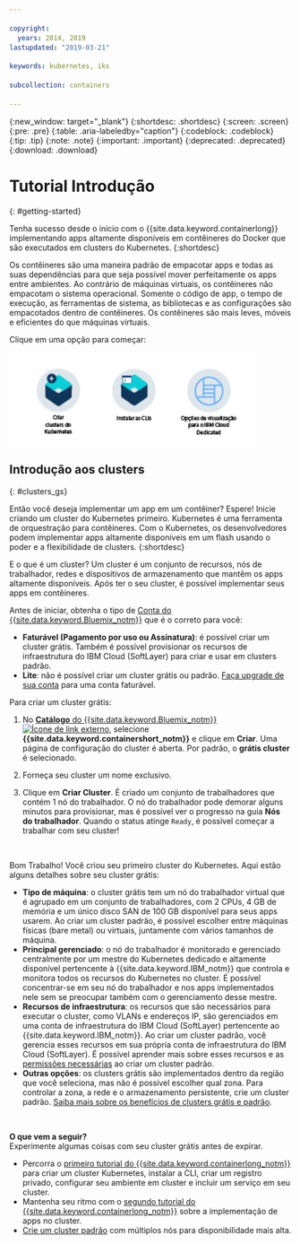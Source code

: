 ```yaml
---

copyright:
  years: 2014, 2019
lastupdated: "2019-03-21"

keywords: kubernetes, iks

subcollection: containers

---
```


{:new_window: target="_blank"}
{:shortdesc: .shortdesc}
{:screen: .screen}
{:pre: .pre}
{:table: .aria-labeledby="caption"}
{:codeblock: .codeblock}
{:tip: .tip}
{:note: .note}
{:important: .important}
{:deprecated: .deprecated}
{:download: .download}


# Tutorial Introdução
{: #getting-started}

Tenha sucesso desde o início com o {{site.data.keyword.containerlong}} implementando apps altamente disponíveis em contêineres do Docker que são executados em clusters do Kubernetes.
{:shortdesc}

Os contêineres são uma maneira padrão de empacotar apps e todas as suas dependências para que seja possível mover perfeitamente os apps entre ambientes. Ao contrário de máquinas virtuais, os contêineres não empacotam o sistema operacional. Somente o código de app, o tempo de execução, as ferramentas de sistema, as bibliotecas e as configurações são empacotados dentro de contêineres. Os contêineres são mais leves, móveis e eficientes do que máquinas virtuais.


Clique em uma opção para começar:

<img usemap="#home_map" border="0" class="image" id="image_ztx_crb_f1b" src="images/cs_public_dedicated_options.png" width="440" alt="Clique em um ícone para iniciar rapidamente com o {{site.data.keyword.containerlong_notm}}. Com o {{site.data.keyword.Bluemix_dedicated_notm}}, clique nesse ícone para ver suas opções." style="width:440px;" />
<map name="home_map" id="home_map">
<area href="#clusters_gs" alt="Introdução aos clusters do Kubernetes em{{site.data.keyword.Bluemix_notm}}" title="Introdução aos clusters do Kubernetes em{{site.data.keyword.Bluemix_notm}}" shape="rect" coords="-7, -8, 108, 211" />
<area href="/docs/containers?topic=containers-cs_cli_install" alt="Instalar as CLIs." title="Instalar as CLIs." shape="rect" coords="155, -1, 289, 210" />
<area href="/docs/containers?topic=containers-dedicated#dedicated_environment" alt="{{site.data.keyword.Bluemix_dedicated_notm}} ambiente de nuvem" title="{{site.data.keyword.Bluemix_notm}} ambiente de nuvem" shape="rect" coords="326, -10, 448, 218" />
</map>


## Introdução aos clusters
{: #clusters_gs}

Então você deseja implementar um app em um contêiner? Espere! Inicie criando um cluster do Kubernetes primeiro. Kubernetes é uma ferramenta de orquestração para contêineres. Com o Kubernetes, os desenvolvedores podem implementar apps altamente disponíveis em um flash usando o poder e a flexibilidade de clusters.
{:shortdesc}

E o que é um cluster? Um cluster é um conjunto de recursos, nós de trabalhador, redes e dispositivos de armazenamento que mantêm os apps altamente disponíveis. Após ter o seu cluster, é possível implementar seus apps em contêineres.

Antes de iniciar, obtenha o tipo de [Conta do {{site.data.keyword.Bluemix_notm}}](https://cloud.ibm.com/registration) que é o correto para você:
* **Faturável (Pagamento por uso ou Assinatura)**: é possível criar um cluster grátis. Também é possível provisionar os recursos de infraestrutura do IBM Cloud (SoftLayer) para criar e usar em clusters padrão.
* **Lite**: não é possível criar um cluster grátis ou padrão. [Faça upgrade de sua conta](/docs/account?topic=account-accountfaqs#changeacct) para uma conta faturável.

Para criar um cluster grátis:

1.  No [**Catálogo** do {{site.data.keyword.Bluemix_notm}} ![Ícone de link externo](../icons/launch-glyph.svg "Ícone de link externo")](https://cloud.ibm.com/catalog?category=containers), selecione **{{site.data.keyword.containershort_notm}}** e clique em **Criar**. Uma página de configuração do cluster é aberta. Por padrão, o **grátis cluster** é selecionado.

2.  Forneça seu cluster um nome exclusivo.

3.  Clique em **Criar Cluster**. É criado um conjunto de trabalhadores que contém 1 nó do trabalhador. O nó do trabalhador pode demorar alguns minutos para provisionar, mas é possível ver o progresso na guia **Nós do trabalhador**. Quando o status atinge `Ready`, é possível começar a trabalhar com seu cluster!

<br>

Bom Trabalho! Você criou seu primeiro cluster do Kubernetes. Aqui estão alguns detalhes sobre seu cluster grátis:

*   **Tipo de máquina**: o cluster grátis tem um nó do trabalhador virtual que é agrupado em um conjunto de trabalhadores, com 2 CPUs, 4 GB de memória e um único disco SAN de 100 GB disponível para seus apps usarem. Ao criar um cluster padrão, é possível escolher entre máquinas físicas (bare metal) ou virtuais, juntamente com vários tamanhos de máquina.
*   **Principal gerenciado**: o nó do trabalhador é monitorado e gerenciado centralmente por um mestre do Kubernetes dedicado e altamente disponível pertencente à {{site.data.keyword.IBM_notm}} que controla e monitora todos os recursos do Kubernetes no cluster. É possível concentrar-se em seu nó do trabalhador e nos apps implementados nele sem se preocupar também com o gerenciamento desse mestre.
*   **Recursos de infraestrutura**: os recursos que são necessários para executar o cluster, como VLANs e endereços IP, são gerenciados em uma conta de infraestrutura do IBM Cloud (SoftLayer) pertencente ao {{site.data.keyword.IBM_notm}}. Ao criar um cluster padrão, você gerencia esses recursos em sua própria conta de infraestrutura do IBM Cloud (SoftLayer). É possível aprender mais sobre esses recursos e as [permissões necessárias](/docs/containers?topic=containers-users#infra_access) ao criar um cluster padrão.
*   **Outras opções**: os clusters grátis são implementados dentro da região que você seleciona, mas não é possível escolher qual zona. Para controlar a zona, a rede e o armazenamento persistente, crie um cluster padrão. [Saiba mais sobre os benefícios de clusters grátis e padrão](/docs/containers?topic=containers-cs_ov#cluster_types).

<br>

**O que vem a seguir?**</br>
Experimente algumas coisas com seu cluster grátis antes de expirar.

* Percorra o [primeiro tutorial do {{site.data.keyword.containerlong_notm}}](/docs/containers?topic=containers-cs_cluster_tutorial#cs_cluster_tutorial) para criar um cluster Kubernetes, instalar a CLI, criar um registro privado, configurar seu ambiente em cluster e incluir um serviço em seu cluster.
* Mantenha seu ritmo com o [segundo tutorial do {{site.data.keyword.containerlong_notm}}](/docs/containers?topic=containers-cs_apps_tutorial#cs_apps_tutorial) sobre a implementação de apps no cluster.
* [Crie um cluster padrão](/docs/containers?topic=containers-clusters#clusters_ui) com múltiplos nós para disponibilidade mais alta.


